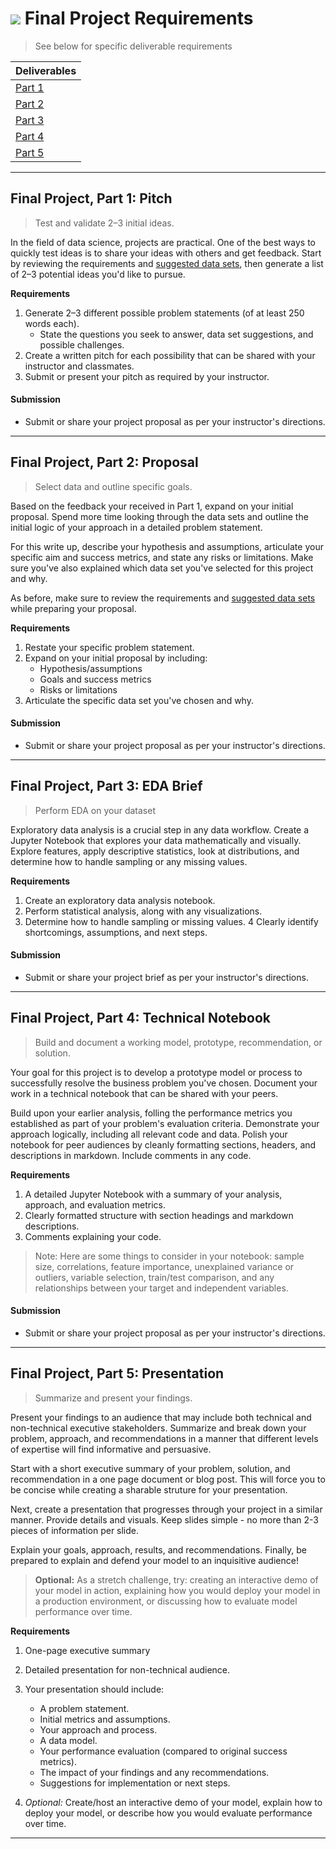 # ![](https://ga-dash.s3.amazonaws.com/production/assets/logo-9f88ae6c9c3871690e33280fcf557f33.png) Final Project Requirements

> See below for specific deliverable requirements

| Deliverables | 
| --- | 
| [Part 1](#pitch)        
| [Part 2](#proposal)     | 
| [Part 3](#eda)          | 
| [Part 4](#notebook)     |
| [Part 5](#presentation) | 

---

<a name="pitch">

## Final Project, Part 1: Pitch
> Test and validate 2–3 initial ideas.

In the field of data science, projects are practical. One of the best ways to quickly test ideas is to share your ideas with others and get feedback. Start by reviewing the requirements and [suggested data sets](./datasets.md), then generate a list of 2–3 potential ideas you'd like to pursue. 

**Requirements**
1. Generate 2–3 different possible problem statements (of at least 250 words each).
    - State the questions you seek to answer, data set suggestions, and possible challenges.
2. Create a written pitch for each possibility that can be shared with your instructor and classmates.
3. Submit or present your pitch as required by your instructor.

#### Submission
- Submit or share your project proposal as per your instructor's directions.

---

<a name="proposal"></a>
## Final Project, Part 2: Proposal
> Select data and outline specific goals.

Based on the feedback your received in Part 1, expand on your initial proposal. Spend more time looking through the data sets and outline the initial logic of your approach in a detailed problem statement. 

For this write up, describe your hypothesis and assumptions, articulate your specific aim and success metrics, and state any risks or limitations. Make sure you've also explained which data set you've selected for this project and why.

As before, make sure to review the requirements and [suggested data sets](./datasets.md) while preparing your proposal.

**Requirements**
1. Restate your specific problem statement.
2. Expand on your initial proposal by including:
   - Hypothesis/assumptions
   - Goals and success metrics
   - Risks or limitations
3. Articulate the specific data set you've chosen and why.

#### Submission
- Submit or share your project proposal as per your instructor's directions.
  
---

<a name="eda"></a>
## Final Project, Part 3: EDA Brief
> Perform EDA on your dataset

Exploratory data analysis is a crucial step in any data workflow. Create a Jupyter Notebook that explores your data mathematically and visually. Explore features, apply descriptive statistics, look at distributions, and determine how to handle sampling or any missing values.

**Requirements**
1. Create an exploratory data analysis notebook.
2. Perform statistical analysis, along with any visualizations.
3. Determine how to handle sampling or missing values.
4 Clearly identify shortcomings, assumptions, and next steps.

#### Submission
- Submit or share your project brief as per your instructor's directions.

---

<a name="notebook"></a>
## Final Project, Part 4: Technical Notebook
> Build and document a working model, prototype, recommendation, or solution.

Your goal for this project is to develop a prototype model or process to successfully resolve the business problem you've chosen. Document your work in a technical notebook that can be shared with your peers.

Build upon your earlier analysis, folling the performance metrics you established as part of your problem's evaluation criteria. Demonstrate your approach logically, including all relevant code and data. Polish your notebook for peer audiences by cleanly formatting sections, headers, and descriptions in markdown. Include comments in any code.

**Requirements**
1. A detailed Jupyter Notebook with a summary of your analysis, approach, and evaluation metrics.
2. Clearly formatted structure with section headings and markdown descriptions.
3. Comments explaining your code.

> Note: Here are some things to consider in your notebook: sample size, correlations, feature importance, unexplained variance or outliers, variable selection, train/test comparison, and any relationships between your target and independent variables.

#### Submission
- Submit or share your project proposal as per your instructor's directions.

---

<a name="presentation"></a>
## Final Project, Part 5: Presentation
> Summarize and present your findings.

Present your findings to an audience that may include both technical and non-technical executive stakeholders. Summarize and break down your problem, approach, and recommendations in a manner that different levels of expertise will find informative and persuasive.

Start with a short executive summary of your problem, solution, and recommendation in a one page document or blog post. This will force you to be concise while creating a sharable struture for your presentation.

Next, create a presentation that progresses through your project in a similar manner. Provide details and visuals. Keep slides simple - no more than 2-3 pieces of information per slide. 

Explain your goals, approach, results, and recommendations. Finally, be prepared to explain and defend your model to an inquisitive audience!

> **Optional:** As a stretch challenge, try: creating an interactive demo of your model in action, explaining how you would deploy your model in a production environment, or discussing how to evaluate model performance over time.

**Requirements**
1. One-page executive summary
2. Detailed presentation for non-technical audience.
3. Your presentation should include:
   - A problem statement.
   - Initial metrics and assumptions.
   - Your approach and process.
   - A data model.
   - Your performance evaluation (compared to original success metrics).
   - The impact of your findings and any recommendations.
   - Suggestions for implementation or next steps.

 4. *Optional:* Create/host an interactive demo of your model, explain how to deploy your model, or describe how you would evaluate performance over time.

---
